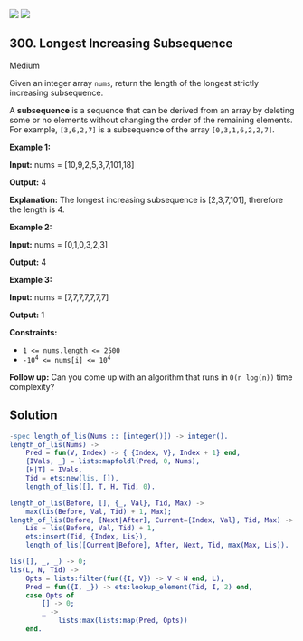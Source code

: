 [![](https://img.shields.io/github/stars/LeetCode-in-Erlang/LeetCode-in-Erlang?label=Stars&style=flat-square)](https://github.com/LeetCode-in-Erlang/LeetCode-in-Erlang)
[![](https://img.shields.io/github/forks/LeetCode-in-Erlang/LeetCode-in-Erlang?label=Fork%20me%20on%20GitHub%20&style=flat-square)](https://github.com/LeetCode-in-Erlang/LeetCode-in-Erlang/fork)

## 300\. Longest Increasing Subsequence

Medium

Given an integer array `nums`, return the length of the longest strictly increasing subsequence.

A **subsequence** is a sequence that can be derived from an array by deleting some or no elements without changing the order of the remaining elements. For example, `[3,6,2,7]` is a subsequence of the array `[0,3,1,6,2,2,7]`.

**Example 1:**

**Input:** nums = [10,9,2,5,3,7,101,18]

**Output:** 4

**Explanation:** The longest increasing subsequence is [2,3,7,101], therefore the length is 4.

**Example 2:**

**Input:** nums = [0,1,0,3,2,3]

**Output:** 4

**Example 3:**

**Input:** nums = [7,7,7,7,7,7,7]

**Output:** 1

**Constraints:**

*   `1 <= nums.length <= 2500`
*   <code>-10<sup>4</sup> <= nums[i] <= 10<sup>4</sup></code>

**Follow up:** Can you come up with an algorithm that runs in `O(n log(n))` time complexity?

## Solution

```erlang
-spec length_of_lis(Nums :: [integer()]) -> integer().
length_of_lis(Nums) ->
    Pred = fun(V, Index) -> { {Index, V}, Index + 1} end,
    {IVals, _} = lists:mapfoldl(Pred, 0, Nums),
    [H|T] = IVals,
    Tid = ets:new(lis, []),
    length_of_lis([], T, H, Tid, 0).

length_of_lis(Before, [], {_, Val}, Tid, Max) ->
    max(lis(Before, Val, Tid) + 1, Max);
length_of_lis(Before, [Next|After], Current={Index, Val}, Tid, Max) ->
    Lis = lis(Before, Val, Tid) + 1,
    ets:insert(Tid, {Index, Lis}),
    length_of_lis([Current|Before], After, Next, Tid, max(Max, Lis)).

lis([], _, _) -> 0;
lis(L, N, Tid) ->
    Opts = lists:filter(fun({I, V}) -> V < N end, L),
    Pred = fun({I, _}) -> ets:lookup_element(Tid, I, 2) end,
    case Opts of
        [] -> 0;
        _ ->
            lists:max(lists:map(Pred, Opts))
    end.
```